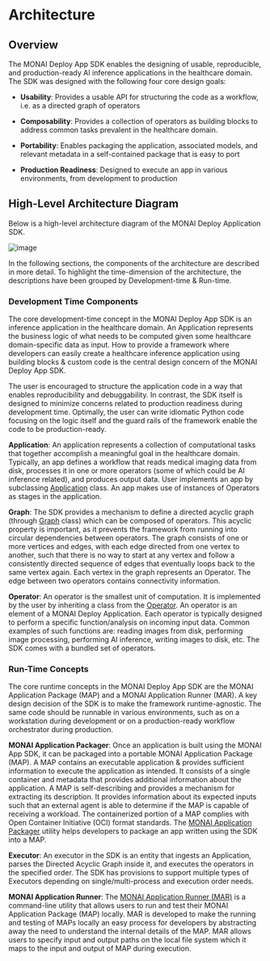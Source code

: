 # Architecture

## Overview

The MONAI Deploy App SDK enables the designing of usable, reproducible, and production-ready AI inference applications in the healthcare domain. The SDK was designed with the following four core design goals:

- **Usability**: Provides a usable API for structuring the code as a workflow, i.e. as a directed graph of operators

- **Composability**: Provides a collection of operators as building blocks to address common tasks prevalent in the healthcare domain.

- **Portability**: Enables packaging the application, associated models, and relevant metadata in a self-contained package that is easy to port

- **Production Readiness**: Designed to execute an app in various environments, from development to production

## High-Level Architecture Diagram

Below is a high-level architecture diagram of the MONAI Deploy Application SDK.

![image](https://user-images.githubusercontent.com/1928522/133837308-034cf542-d83d-4b0b-b668-1999bb7b3e30.png)

In the following sections, the components of the architecture are described in more detail. To highlight the time-dimension of the architecture, the descriptions have been grouped by Development-time & Run-time.

### Development Time Components

The core development-time concept in the MONAI Deploy App SDK is an inference application in the healthcare domain. An Application represents the business logic of what needs to be computed given some healthcare domain-specific data as input. How to provide a framework where developers can easily create a healthcare inference application using building blocks & custom code is the central design concern of the MONAI Deploy App SDK.

The user is encouraged to structure the application code in a way that enables reproducibility and debuggability. In contrast, the SDK itself is designed to minimize concerns related to production readiness during development time. Optimally, the user can write idiomatic Python code focusing on the logic itself and the guard rails of the framework enable the code to be production-ready.

**Application**: An application represents a collection of computational tasks that together accomplish a meaningful goal in the healthcare domain. Typically, an app defines a workflow that reads medical imaging data from disk, processes it in one or more operators (some of which could be AI inference related), and produces output data. User implements an app by subclassing [Application](/modules/_autosummary/monai.deploy.core.Application) class. An app makes use of instances of Operators as stages in the application.

**Graph**: The SDK provides a mechanism to define a directed acyclic graph (through [Graph](/modules/_autosummary/monai.deploy.core.graphs.Graph) class) which can be composed of operators. This acyclic property is important, as it prevents the framework from running into circular dependencies between operators. The graph consists of one or more vertices and edges, with each edge directed from one vertex to another, such that there is no way to start at any vertex and follow a consistently directed sequence of edges that eventually loops back to the same vertex again. Each vertex in the graph represents an Operator. The edge between two operators contains connectivity information.

**Operator**: An operator is the smallest unit of computation. It is implemented by the user by inheriting a class from the [Operator](/modules/_autosummary/monai.deploy.core.Operator). An operator is an element of a MONAI Deploy Application. Each operator is typically designed to perform a specific function/analysis on incoming input data. Common examples of such functions are: reading images from disk, performing image processing, performing AI inference, writing images to disk, etc. The SDK comes with a bundled set of operators.

### Run-Time Concepts

The core runtime concepts in the MONAI Deploy App SDK are the MONAI Application Package (MAP) and a MONAI Application Runner (MAR). A key design decision of the SDK is to make the framework runtime-agnostic. The same code should be runnable in various environments, such as on a workstation during development or on a production-ready workflow orchestrator during production.

**MONAI Application Packager**: Once an application is built using the MONAI App SDK, it can be packaged into a portable MONAI Application Package (MAP). A MAP contains an executable application & provides sufficient information to execute the application as intended. It consists of a single container and metadata that provides additional information about the application. A MAP is self-describing and provides a mechanism for extracting its description. It provides information about its expected inputs such that an external agent is able to determine if the MAP is capable of receiving a workload. The containerized portion of a MAP complies with Open Container Initiative (OCI) format standards. The [MONAI Application Packager](/developing_with_sdk/packaging_app) utility helps developers to package an app written using the SDK into a MAP.

**Executor**: An executor in the SDK is an entity that ingests an Application, parses the Directed Acyclic Graph inside it, and executes the operators in the specified order. The SDK has provisions to support multiple types of Executors depending on single/multi-process and execution order needs.

**MONAI Application Runner**: The [MONAI Application Runner (MAR)](/developing_with_sdk/executing_packaged_app_locally) is a command-line utility that allows users to run and test their MONAI Application Package (MAP) locally. MAR is developed to make the running and testing of MAPs locally an easy process for developers by abstracting away the need to understand the internal details of the MAP. MAR allows users to specify input and output paths on the local file system which it maps to the input and output of MAP during execution.

